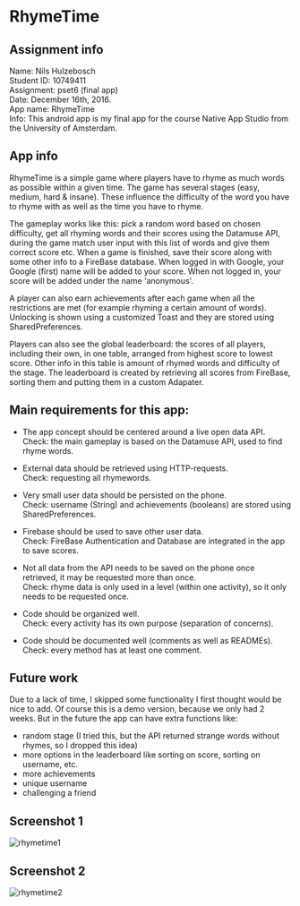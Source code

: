 # RhymeTime

## Assignment info
Name: Nils Hulzebosch   
Student ID: 10749411   
Assignment: pset6 (final app)   
Date: December 16th, 2016.   
App name: RhymeTime   
Info: This android app is my final app for the course Native App Studio from the University of Amsterdam.   


## App info
RhymeTime is a simple game where players have to rhyme as much words as possible within a given time.
The game has several stages (easy, medium, hard & insane). These influence the difficulty of the word you have to rhyme with as well as the time you have to rhyme.

The gameplay works like this: pick a random word based on chosen difficulty, get all rhyming words and their scores using the Datamuse API, during the game match user input with this list of words and give them correct score etc.
When a game is finished, save their score along with some other info to a FireBase database. When logged in with Google, your Google (first) name will be added to your score. When not logged in, your score will be added under the name 'anonymous'.

A player can also earn achievements after each game when all the restrictions are met (for example rhyming a certain amount of words). Unlocking is shown using a customized Toast and they are stored using SharedPreferences.

Players can also see the global leaderboard: the scores of all players, including their own, in one table, arranged from highest score to lowest score. Other info in this table is amount of rhymed words and difficulty of the stage. The leaderboard is created by retrieving all scores from FireBase, sorting them and putting them in a custom Adapater.


## Main requirements for this app:
- The app concept should be centered around a live open data API.   
Check: the main gameplay is based on the Datamuse API, used to find rhyme words.

- External data should be retrieved using HTTP-requests.   
Check: requesting all rhymewords.

- Very small user data should be persisted on the phone.   
Check: username (String) and achievements (booleans) are stored using SharedPreferences.

- Firebase should be used to save other user data.   
Check: FireBase Authentication and Database are integrated in the app to save scores.

- Not all data from the API needs to be saved on the phone once retrieved, it may be requested more than once.   
Check: rhyme data is only used in a level (within one activity), so it only needs to be requested once.

- Code should be organized well.   
Check: every activity has its own purpose (separation of concerns).

- Code should be documented well (comments as well as READMEs).   
Check: every method has at least one comment.


## Future work
Due to a lack of time, I skipped some functionality I first thought would be nice to add.
Of course this is a demo version, because we only had 2 weeks. But in the future the app can have extra functions like:
- random stage (I tried this, but the API returned strange words without rhymes, so I dropped this idea)
- more options in the leaderboard like sorting on score, sorting on username, etc.
- more achievements
- unique username
- challenging a friend

## Screenshot 1
![rhymetime1](https://cloud.githubusercontent.com/assets/16048199/21280915/483be416-c3e9-11e6-989b-e472ebc8b28b.jpg)

## Screenshot 2
![rhymetime2](https://cloud.githubusercontent.com/assets/16048199/21280916/4fbc0900-c3e9-11e6-8ef9-5ba0bb3e2739.jpg)
